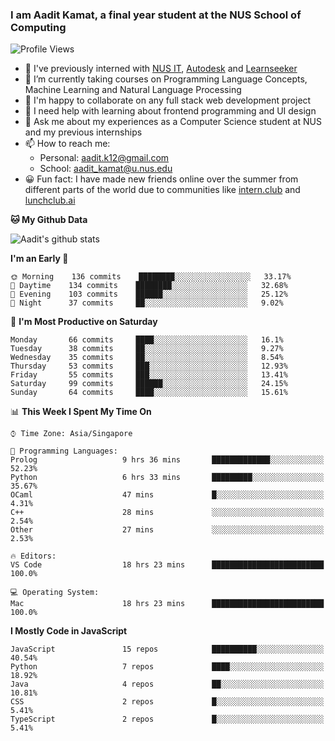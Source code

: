 ### I am Aadit Kamat, a final year student at the NUS School of Computing

![Profile Views](https://komarev.com/ghpvc/?username=aaditkamat)

- 🏢 I've previously interned with [NUS IT](https://nusit.nus.edu.sg/), [Autodesk](https://www.autodesk.com.sg/) and [Learnseeker](https://learnseeker.com/) 
- 🌱 I’m currently taking courses on Programming Language Concepts, Machine Learning and Natural Language Processing
- 👯 I'm happy to collaborate on any full stack web development project
- 🤔 I need help with learning about frontend programming and UI design
- 💬 Ask me about my experiences as a Computer Science student at NUS and my previous internships
- 📫 How to reach me: 
     - Personal: aadit.k12@gmail.com
     - School: aadit_kamat@u.nus.edu
- 😀 Fun fact: I have made new friends online over the summer from different parts of the world due to communities <t> like [intern.club](https://intern.club) and [lunchclub.ai](https://lunchclub.ai/)
     
**🐱 My Github Data**  
     
![Aadit's github stats](https://github-readme-stats.vercel.app/api?username=aaditkamat&count_private=true&show_icons=true)

<!--START_SECTION:waka-->
**I'm an Early 🐤** 

```text
🌞 Morning    136 commits    ████████░░░░░░░░░░░░░░░░░   33.17% 
🌆 Daytime    134 commits    ████████░░░░░░░░░░░░░░░░░   32.68% 
🌃 Evening    103 commits    ██████░░░░░░░░░░░░░░░░░░░   25.12% 
🌙 Night      37 commits     ██░░░░░░░░░░░░░░░░░░░░░░░   9.02%

```
📅 **I'm Most Productive on Saturday** 

```text
Monday       66 commits     ████░░░░░░░░░░░░░░░░░░░░░   16.1% 
Tuesday      38 commits     ██░░░░░░░░░░░░░░░░░░░░░░░   9.27% 
Wednesday    35 commits     ██░░░░░░░░░░░░░░░░░░░░░░░   8.54% 
Thursday     53 commits     ███░░░░░░░░░░░░░░░░░░░░░░   12.93% 
Friday       55 commits     ███░░░░░░░░░░░░░░░░░░░░░░   13.41% 
Saturday     99 commits     ██████░░░░░░░░░░░░░░░░░░░   24.15% 
Sunday       64 commits     ████░░░░░░░░░░░░░░░░░░░░░   15.61%

```


📊 **This Week I Spent My Time On** 

```text
⌚︎ Time Zone: Asia/Singapore

💬 Programming Languages: 
Prolog                   9 hrs 36 mins       █████████████░░░░░░░░░░░░   52.23% 
Python                   6 hrs 33 mins       █████████░░░░░░░░░░░░░░░░   35.67% 
OCaml                    47 mins             █░░░░░░░░░░░░░░░░░░░░░░░░   4.31% 
C++                      28 mins             ░░░░░░░░░░░░░░░░░░░░░░░░░   2.54% 
Other                    27 mins             ░░░░░░░░░░░░░░░░░░░░░░░░░   2.53%

🔥 Editors: 
VS Code                  18 hrs 23 mins      █████████████████████████   100.0%

💻 Operating System: 
Mac                      18 hrs 23 mins      █████████████████████████   100.0%

```

**I Mostly Code in JavaScript** 

```text
JavaScript               15 repos            ██████████░░░░░░░░░░░░░░░   40.54% 
Python                   7 repos             ████░░░░░░░░░░░░░░░░░░░░░   18.92% 
Java                     4 repos             ██░░░░░░░░░░░░░░░░░░░░░░░   10.81% 
CSS                      2 repos             █░░░░░░░░░░░░░░░░░░░░░░░░   5.41% 
TypeScript               2 repos             █░░░░░░░░░░░░░░░░░░░░░░░░   5.41%

```



<!--END_SECTION:waka-->
